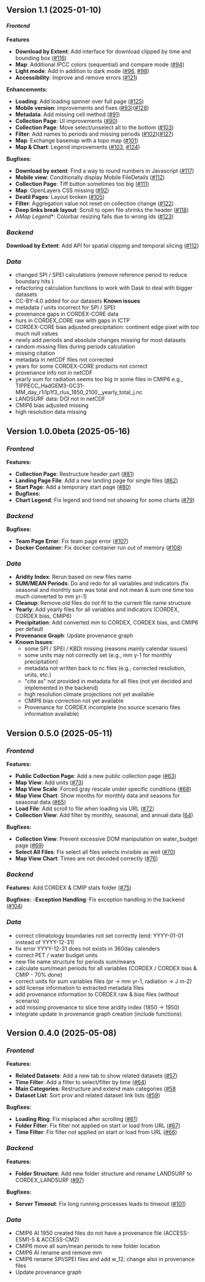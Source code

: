 ## Version 1.1 (2025-01-10)

#### _Frontend_

**Features** 

- **Download by Extent**: Add interface for download clipped by time and bounding box ([#116](https://github.com/TIPPECC/tippecc.github.io/issues/116))
- **Map**: Additional IPCC colors (sequential) and compare mode ([#94](https://github.com/TIPPECC/tippecc.github.io/issues/94))
- **Light mode**: Add in addition to dark mode ([#96](https://github.com/TIPPECC/tippecc.github.io/issues/96), [#98](https://github.com/TIPPECC/tippecc.github.io/issues/98))
- **Accessibility**: Improve and remove errors ([#121](https://github.com/TIPPECC/tippecc.github.io/issues/121))

**Enhancements:**

- **Loading**: Add loading spinner over full page ([#125](https://github.com/TIPPECC/tippecc.github.io/issues/125))
- **Mobile version**: improvements and fixes ([#93](https://github.com/TIPPECC/tippecc.github.io/issues/93))([#128](https://github.com/TIPPECC/tippecc.github.io/issues/128))
- **Metadata**: Add missing cell method ([#91](https://github.com/TIPPECC/tippecc.github.io/issues/91))
- **Collection Page**: UI improvements ([#90](https://github.com/TIPPECC/tippecc.github.io/issues/90))
- **Collection Page**: Move select/unselect all to the bottom ([#103](https://github.com/TIPPECC/tippecc.github.io/issues/103))
- **Filter**: Add names to periods and missing periods ([#102](https://github.com/TIPPECC/tippecc.github.io/issues/102))([#127](https://github.com/TIPPECC/tippecc.github.io/issues/127))
- **Map**: Exchange basemap with a topo map ([#101](https://github.com/TIPPECC/tippecc.github.io/issues/101))
- **Map & Chart**: Legend improvements ([#103](https://github.com/TIPPECC/tippecc.github.io/issues/103), [#124](https://github.com/TIPPECC/tippecc.github.io/issues/124))


**Bugfixes:**

- **Download by extent**: Find a way to round numbers in Javascript ([#117](https://github.com/TIPPECC/tippecc.github.io/issues/117))
- **Mobile view**: Conditionally display Mobile FileDetails ([#112](https://github.com/TIPPECC/tippecc.github.io/issues/112))
- **Collection Page**: Tiff button sometimes too big ([#111](https://github.com/TIPPECC/tippecc.github.io/issues/111))
- **Map**: OpenLayers CSS missing ([#92](https://github.com/TIPPECC/tippecc.github.io/issues/92))
- **Deatil Pages**: Layout broken ([#105](https://github.com/TIPPECC/tippecc.github.io/issues/105))
- **Filter**: Aggregation value not reset on collection change ([#122](https://github.com/TIPPECC/tippecc.github.io/issues/122))
- **Deep links break layout**: Scroll to open file shrinks the header ([#118](https://github.com/TIPPECC/tippecc.github.io/issues/118))
- *AMap Legend**: Colorbar resizing fails due to wrong ids ([#123](https://github.com/TIPPECC/tippecc.github.io/issues/123))


### _Backend_

**Download by Extent**: Add API for spatial clipping and temporal slicing  ([#112](https://github.com/geofranzi/geoportal/issues/112))

### _Data_
- changed SPI / SPEI calculations (remove reference period to reduce boundary hits )
- refactoring calculation functions to work with Dask to deal with bigger datasets
- CC-BY-4.0 added for our datasets
**Known issues** 
- metadata / units incorrect for SPi / SPEI
- provenance gaps in CORDEX-CORE data
- hurs in CORDEX_CORE raw with gaps in ICTP
- CORDEX-CORE bias adjusted precipitation: continent edge pixel with too much null values 
- newly add periods and absolute changes missing for most datasets
- random missing files during periods calculation
- missing citation
- metadata in netCDF files not corrected
- years for some CORDEX-CORE products not correct
- provenance info not in netCDF
- yearly sum for radiation seems too big in some files in CMIP6 e.g., TIPPECC_HadGEM3-GC31-MM_day_r1i1p1f3_rlus_1850_2100__yearly_total_j.nc
- LANDSURF data: DOI not in netCDF
- CMIP6 bias adjusted missing
- high resolution data missing





## Version 1.0.0beta (2025-05-16)

### _Frontend_

**Features:**

- **Collection Page**: Restructure header part ([#81](https://github.com/TIPPECC/tippecc.github.io/issues/81))
- **Landing Page File**: Add a new landing page for single files ([#62](https://github.com/TIPPECC/tippecc.github.io/issues/62))
- **Start Page**: Add a temporary start page ([#80](https://github.com/TIPPECC/tippecc.github.io/issues/80))
- **Bugfixes:**
- **Chart Legend**: Fix legend and trend not showing for some charts ([#79](https://github.com/TIPPECC/tippecc.github.io/issues/79))

### _Backend_

**Bugfixes:**

- **Team Page Error**: Fix team page error ([#107](https://github.com/geofranzi/geoportal/issues/107))
- **Docker Container**: Fix docker container run out of memory ([#108](https://github.com/geofranzi/geoportal/issues/108))

### _Data_

- **Aridity Index**: Rerun based on new files name
- **SUM/MEAN Periods**: Do and redo for all variables and indicators (fix seasonal and monthly sum was total and not mean & sum one time too much converted to mm yr-1)
- **Cleanup**: Remove old files do not fit to the current file name structure
- **Yearly**: Add yearly files for all variables and indicators (CORDEX, CORDEX bias, CMIP6)
- **Precipitation**: Add converted mm to CORDEX, CORDEX bias, and CMIP6 per default
- **Provenance Graph**: Update provenance graph
- **Known Issues**:
  - some SPI / SPEI / KBDI missing (reasons mainly calendar issues)
  - some units may not correctly set (e.g., mm y-1 for monthly precipitation)
  - metadata not written back to nc files (e.g., corrected resolution, units, etc.)
  - "cite as" not provided in metadata for all files (not yet decided and implemented in the backend)
  - high resolution climate projections not yet available
  - CMIP6 bias correction not yet available
  - Provenance for CORDEX incomplete (no source scenario files information available)

## Version 0.5.0 (2025-05-11)

### _Frontend_

**Features:**

- **Public Collection Page**: Add a new public collection page ([#63](https://github.com/TIPPECC/tippecc.github.io/issues/63))
- **Map View**: Add units ([#73](https://github.com/TIPPECC/tippecc.github.io/issues/73))
- **Map View Scale**: Forced gray rescale under specific conditions ([#68](https://github.com/TIPPECC/tippecc.github.io/issues/68))
- **Map View Chart**: Show months for monthly data and seasons for seasonal data ([#65](https://github.com/TIPPECC/tippecc.github.io/issues/65))
- **Load File**: Add scroll to file when loading via URL ([#72](<[https://gi](https://github.com/TIPPECC/tippecc.github.io/issues/72)>))
- **Collection View**: Add filter by monthly, seasonal, and annual data ([64](<[https://gi](https://github.com/TIPPECC/tippecc.github.io/issues/64)>))

**Bugfixes:**

- **Collection View**: Prevent excessive DOM manipulation on water_budget page ([#69](https://github.com/TIPPECC/tippecc.github.io/issues/69))
- **Select All Files**: Fix select all files selects invisible as well ([#70](https://github.com/TIPPECC/tippecc.github.io/issues/70))
- **Map View Chart**: Times are not decoded correctly ([#76](https://github.com/TIPPECC/tippecc.github.io/issues/76))

### _Backend_

**Features:**
Add CORDEX & CMIP stats folder ([#75](https://github.com/TIPPECC/tippecc.github.io/issues/75))

**Bugfixes:** -**Exception Handling**: Fix exception handling in the backend ([#104](https://github.com/geofranzi/geoportal/issues/101))

### _Data_

- correct climatology boundaries not set correctly (end: YYYY-01-01 instead of YYYY-12-31)
- fix error YYYY-12-31 does not exists in 360day calenders
- correct PET / water budget units
- new file name structure for periods sum/means
- calculate sum/mean periods for all variables (CORDEX / CORDEX bias & CMIP - 70% done)
- correct units for sum variables files (pr -> mm yr-1, radiation -> J m-2)
- add license information to extracted metadata files
- add provenance information to CORDEX raw & bias files (without scenario)
- add missing provenance to slice time aridity index (1850 -> 1950)
- integrate update in provenance graph creation (include functions)

## Version 0.4.0 (2025-05-08)

### _Frontend_

**Features:**

- **Related Datasets**: Add a new tab to show related datasets ([#57](https://github.com/TIPPECC/tippecc.github.io/issues/57))
- **Time Filter**: Add a filter to select/filter by time ([#64](https://github.com/TIPPECC/tippecc.github.io/issues/64))
- **Main Categories**: Restructure and extend main categories ([#58](<(https://github.com/TIPPECC/tippecc.github.io/issues/58)>)
- **Dataset List**: Sort prov and related dataset link lists ([#59](<(https://github.com/TIPPECC/tippecc.github.io/issues/59)>))

**Bugfixes:**

- **Loading Ring**: Fix misplaced after scrolling ([#61](https://github.com/TIPPECC/tippecc.github.io/issues/61))
- **Folder Filter**: Fix filter not applied on start or load from URL ([#67](https://github.com/TIPPECC/tippecc.github.io/issues/67))
- **Time Filter**: Fix filter not applied on start or load from URL ([#66](https://github.com/TIPPECC/tippecc.github.io/issues/66))

### _Backend_

**Features:**

- **Folder Structure**: Add new folder structure and rename LANDSURF to CORDEX_LANDSURF ([#97](https://github.com/geofranzi/geoportal/issues/97))

**Bugfixes:**

- **Server Timeout**: Fix long running processes leads to timeout ([#101](https://github.com/geofranzi/geoportal/issues/101))

### _Data_

- CMIP6 AI 1950 created files do not have a provenance file (ACCESS-ESM1-5 & ACCESS-CM2)
- CMIP6 move all sum/mean periods to new folder location
- CMIP6 AI rename and remove mm
- CMIP6 rename SPI/SPEI files and add w_12; change also in provenance files
- Update provenance graph
